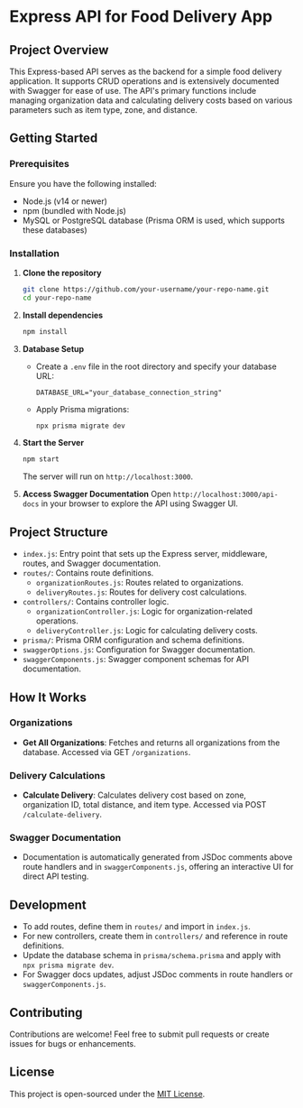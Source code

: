 # Express API for Food Delivery App

## Project Overview

This Express-based API serves as the backend for a simple food delivery application. It supports CRUD operations and is extensively documented with Swagger for ease of use. The API's primary functions include managing organization data and calculating delivery costs based on various parameters such as item type, zone, and distance.

## Getting Started

### Prerequisites

Ensure you have the following installed:
- Node.js (v14 or newer)
- npm (bundled with Node.js)
- MySQL or PostgreSQL database (Prisma ORM is used, which supports these databases)

### Installation

1. **Clone the repository**
    ```bash
    git clone https://github.com/your-username/your-repo-name.git
    cd your-repo-name
    ```

2. **Install dependencies**
    ```bash
    npm install
    ```

3. **Database Setup**
    - Create a `.env` file in the root directory and specify your database URL:
        ```
        DATABASE_URL="your_database_connection_string"
        ```
    - Apply Prisma migrations:
        ```bash
        npx prisma migrate dev
        ```

4. **Start the Server**
    ```bash
    npm start
    ```
    The server will run on `http://localhost:3000`.

5. **Access Swagger Documentation**
    Open `http://localhost:3000/api-docs` in your browser to explore the API using Swagger UI.

## Project Structure

- `index.js`: Entry point that sets up the Express server, middleware, routes, and Swagger documentation.
- `routes/`: Contains route definitions.
  - `organizationRoutes.js`: Routes related to organizations.
  - `deliveryRoutes.js`: Routes for delivery cost calculations.
- `controllers/`: Contains controller logic.
  - `organizationController.js`: Logic for organization-related operations.
  - `deliveryController.js`: Logic for calculating delivery costs.
- `prisma/`: Prisma ORM configuration and schema definitions.
- `swaggerOptions.js`: Configuration for Swagger documentation.
- `swaggerComponents.js`: Swagger component schemas for API documentation.

## How It Works

### Organizations

- **Get All Organizations**: Fetches and returns all organizations from the database. Accessed via GET `/organizations`.

### Delivery Calculations

- **Calculate Delivery**: Calculates delivery cost based on zone, organization ID, total distance, and item type. Accessed via POST `/calculate-delivery`.

### Swagger Documentation

- Documentation is automatically generated from JSDoc comments above route handlers and in `swaggerComponents.js`, offering an interactive UI for direct API testing.

## Development

- To add routes, define them in `routes/` and import in `index.js`.
- For new controllers, create them in `controllers/` and reference in route definitions.
- Update the database schema in `prisma/schema.prisma` and apply with `npx prisma migrate dev`.
- For Swagger docs updates, adjust JSDoc comments in route handlers or `swaggerComponents.js`.

## Contributing

Contributions are welcome! Feel free to submit pull requests or create issues for bugs or enhancements.

## License

This project is open-sourced under the [MIT License](LICENSE).
